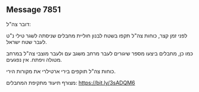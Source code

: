 ## Message 7851

דובר צה"ל:

לפני זמן קצר, כוחות צה"ל תקפו בשטח לבנון חוליית מחבלים שניסתה לשגר טילי נ"ט לעבר שטח ישראל.

כמו כן, מחבלים ביצעו מספר שיגורים לעבר מרחב משגב עם ולעבר מוצבי צה"ל במרחב מטולה ויפתח. אין נפגעים.

כוחות צה"ל תוקפים בירי ארטילרי את מקורות הירי. 

מצורף תיעוד מתקיפת המחבלים: https://bit.ly/3sADQM6

